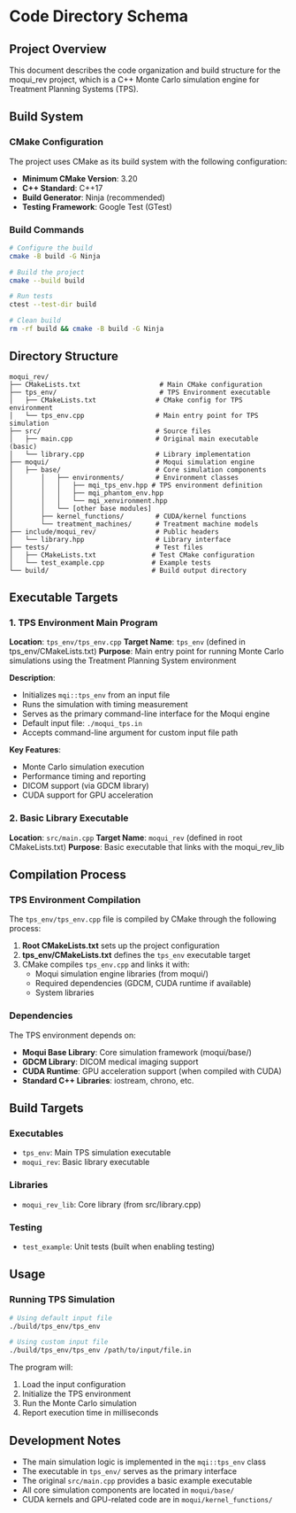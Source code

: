 # Code Directory Schema

## Project Overview

This document describes the code organization and build structure for the moqui_rev project, which is a C++ Monte Carlo simulation engine for Treatment Planning Systems (TPS).

## Build System

### CMake Configuration

The project uses CMake as its build system with the following configuration:
- **Minimum CMake Version**: 3.20
- **C++ Standard**: C++17
- **Build Generator**: Ninja (recommended)
- **Testing Framework**: Google Test (GTest)

### Build Commands

```bash
# Configure the build
cmake -B build -G Ninja

# Build the project
cmake --build build

# Run tests
ctest --test-dir build

# Clean build
rm -rf build && cmake -B build -G Ninja
```

## Directory Structure

```
moqui_rev/
├── CMakeLists.txt                    # Main CMake configuration
├── tps_env/                          # TPS Environment executable
│   ├── CMakeLists.txt               # CMake config for TPS environment
│   └── tps_env.cpp                  # Main entry point for TPS simulation
├── src/                             # Source files
│   ├── main.cpp                     # Original main executable (basic)
│   └── library.cpp                  # Library implementation
├── moqui/                           # Moqui simulation engine
│   ├── base/                        # Core simulation components
│       │   ├── environments/        # Environment classes
│       │   │   ├── mqi_tps_env.hpp # TPS environment definition
│       │   │   ├── mqi_phantom_env.hpp
│       │   │   └── mqi_xenvironment.hpp
│       │   └── [other base modules]
│       ├── kernel_functions/        # CUDA/kernel functions
│       └── treatment_machines/      # Treatment machine models
├── include/moqui_rev/               # Public headers
│   └── library.hpp                  # Library interface
├── tests/                           # Test files
│   ├── CMakeLists.txt              # Test CMake configuration
│   └── test_example.cpp            # Example tests
└── build/                          # Build output directory
```

## Executable Targets

### 1. TPS Environment Main Program

**Location**: `tps_env/tps_env.cpp`
**Target Name**: `tps_env` (defined in tps_env/CMakeLists.txt)
**Purpose**: Main entry point for running Monte Carlo simulations using the Treatment Planning System environment

**Description**:
- Initializes `mqi::tps_env` from an input file
- Runs the simulation with timing measurement
- Serves as the primary command-line interface for the Moqui engine
- Default input file: `./moqui_tps.in`
- Accepts command-line argument for custom input file path

**Key Features**:
- Monte Carlo simulation execution
- Performance timing and reporting
- DICOM support (via GDCM library)
- CUDA support for GPU acceleration

### 2. Basic Library Executable

**Location**: `src/main.cpp`
**Target Name**: `moqui_rev` (defined in root CMakeLists.txt)
**Purpose**: Basic executable that links with the moqui_rev_lib

## Compilation Process

### TPS Environment Compilation

The `tps_env/tps_env.cpp` file is compiled by CMake through the following process:

1. **Root CMakeLists.txt** sets up the project configuration
2. **tps_env/CMakeLists.txt** defines the `tps_env` executable target
3. CMake compiles `tps_env.cpp` and links it with:
   - Moqui simulation engine libraries (from moqui/)
   - Required dependencies (GDCM, CUDA runtime if available)
   - System libraries

### Dependencies

The TPS environment depends on:
- **Moqui Base Library**: Core simulation framework (moqui/base/)
- **GDCM Library**: DICOM medical imaging support
- **CUDA Runtime**: GPU acceleration support (when compiled with CUDA)
- **Standard C++ Libraries**: iostream, chrono, etc.

## Build Targets

### Executables
- `tps_env`: Main TPS simulation executable
- `moqui_rev`: Basic library executable

### Libraries
- `moqui_rev_lib`: Core library (from src/library.cpp)

### Testing
- `test_example`: Unit tests (built when enabling testing)

## Usage

### Running TPS Simulation

```bash
# Using default input file
./build/tps_env/tps_env

# Using custom input file
./build/tps_env/tps_env /path/to/input/file.in
```

The program will:
1. Load the input configuration
2. Initialize the TPS environment
3. Run the Monte Carlo simulation
4. Report execution time in milliseconds

## Development Notes

- The main simulation logic is implemented in the `mqi::tps_env` class
- The executable in `tps_env/` serves as the primary interface
- The original `src/main.cpp` provides a basic example executable
- All core simulation components are located in `moqui/base/`
- CUDA kernels and GPU-related code are in `moqui/kernel_functions/`
